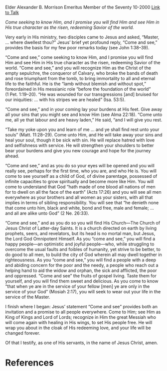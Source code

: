 Elder Alexander B. Morrison
Emeritus Member of the Seventy
10-2000
[Link to Talk](https://www.churchofjesuschrist.org/study/general-conference/2000/10/come-and-see?lang=eng)

_Come seeking to know Him, and I promise you will find Him and see Him in His true character as the risen, redeeming Savior of the world._

Very early in His ministry, two disciples came to Jesus and asked, “Master, … where dwellest thou?” Jesus’ brief yet profound reply, “Come and see,” provides the basis for my few poor remarks today (see John 1:38–39).

“Come and see,” come seeking to know Him, and I promise you will find Him and see Him in His true character as the risen, redeeming Savior of the world. “Come and see,” and you will recognize Him as the Christ of the empty sepulchre, the conqueror of Calvary, who broke the bands of death and rose triumphant from the tomb, to bring immortality to all and eternal life to the faithful. He is the “lamb without blemish and without spot,” foreordained in His messianic role “before the foundation of the world” (1 Pet. 1:19–20). “He was wounded for our transgressions [and] bruised for our iniquities: … with his stripes we are healed” (Isa. 53:5).

“Come and see,” and in your coming lay your burdens at His feet. Give away all your sins that you might see and know Him (see Alma 22:18). “Come unto me, all ye that labour and are heavy laden,” He said, “and I will give you rest.

“Take my yoke upon you and learn of me … and ye shall find rest unto your souls” (Matt. 11:28–29). Come unto Him, and He will take away your sins and heal your soul, though it be sick with sin. He will replace hatred with love and selfishness with service. He will strengthen your shoulders to better bear your burdens and give you new courage and hope for the journey ahead.

“Come and see,” and as you do so your eyes will be opened and you will really see, perhaps for the first time, who you are, and who He is. You will come to see yourself as a child of God, of divine parentage, possessed of infinite capacities to grow spiritually and become more like Him. You will come to understand that God “hath made of one blood all nations of men for to dwell on all the face of the earth” (Acts 17:26) and you will see all men everywhere as your brothers and all women as your sisters, with all that implies in terms of sibling responsibility. You will see that “he denieth none that come unto him, black and white, bond and free, male and female; … and all are alike unto God” (2 Ne. 26:33).

“Come and see,” and as you do so you will find His Church—The Church of Jesus Christ of Latter-day Saints. It is a church directed on earth by living prophets, seers, and revelators, but its head is no mortal man, but Jesus, the Lord God Omnipotent Himself. As you “come and see,” you will find a happy people—an optimistic and joyful people—who, while struggling to overcome the usual faults and foibles of humanity, yet strive to be better, to do good to all men, to build the city of God wherein all may dwell together in righteousness. As you “come and see,” you will find a people with a deep and abiding concern for the poor and the needy, a people who reach out a helping hand to aid the widow and orphan, the sick and afflicted, the poor and oppressed. “Come and see” the fruits of gospel living. Taste them for yourself, and you will find them sweet and delicious. As you come to know “that when ye are in the service of your fellow [men] ye are only in the service of your God” (Mosiah 2:17), you will seek to wear out your life in the service of the Master.

I finish where I began: Jesus’ statement “Come and see” provides both an invitation and a promise to all people everywhere. Come to Him; see Him as King of Kings and Lord of Lords; recognize in Him the great Messiah who will come again with healing in His wings, to set His people free. He will wrap you about in the cloak of His redeeming love, and your life will be changed forever.

Of that I testify, as one of His servants, in the name of Jesus Christ, amen.

# References

